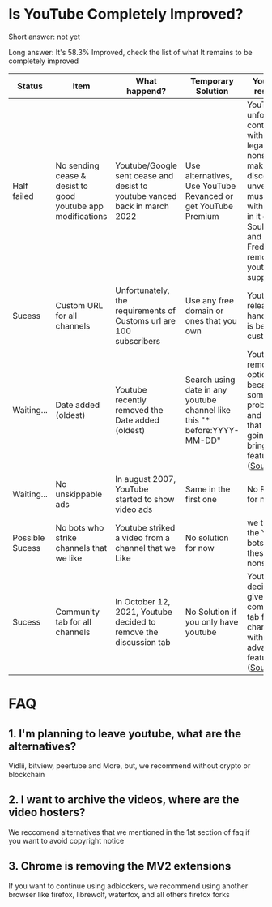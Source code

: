 # Is YouTube Completely Improved?
Short answer: not yet

Long answer: It's 58.3% Improved, check the list of what It remains to be completely improved

| Status | Item | What happend? | Temporary Solution | Youtube's response
| ----------- | ----------- | ----------- | ----------- | ----------- | 
| Half failed | No sending cease & desist to good youtube app modifications | Youtube/Google sent cease and desist to youtube vanced back in march 2022 | Use alternatives, Use YouTube Revanced or get YouTube Premium | YouTube unfortunately continued with these legal nonsense by making discord unverify music bots with youtube in it causing Soul Music and FredBoat to remove youtube support
| Sucess | Custom URL for all channels | Unfortunately, the requirements of Customs url are 100 subscribers | Use any free domain or ones that you own | Youtube released handles that is better than custom urls
| Waiting... | Date added (oldest) | Youtube recently removed the Date added (oldest) | Search using date in any youtube channel like this "* before:YYYY-MM-DD" | Youtube removed this option because of some problems and they said that they're going to bring this feature back ([Source](https://twitter.com/TeamYouTube/status/1589568910197760002))
| Waiting... | No unskippable ads | In august 2007, YouTube started to show video ads | Same in the first one | No Response for now
| Possible Sucess | No bots who strike channels that we like | Youtube striked a video from a channel that we Like | No solution for now | we think that the Youtube bots stopped these strike nonsense
| Sucess | Community tab for all channels | In October 12, 2021, Youtube decided to remove the discussion tab | No Solution if you only have youtube | Youtube decided to give community tab for all channels with advanced features ([Source](https://support.google.com/youtube/thread/184156308?hl=en&msgid=184184505))

# FAQ

## 1. I'm planning to leave youtube, what are the alternatives?

Vidlii, bitview, peertube and More, but, we recommend without crypto or blockchain

## 2. I want to archive the videos, where are the video hosters?

We reccomend alternatives that we mentioned in the 1st section of faq if you want to avoid copyright notice

## 3. Chrome is removing the MV2 extensions

If you want to continue using adblockers, we recommend using another browser like firefox, librewolf, waterfox, and all others firefox forks